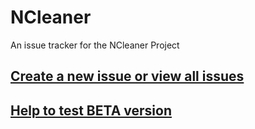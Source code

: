 # NCleaner

An issue tracker for the NCleaner Project

## [Create a new issue or view all issues][1]

## [Help to test BETA version][3]

   [1]: https://github.com/ncleaner/ncleaner-community/issues
   [2]: https://github.com/ncleaner/ncleaner-community/blob/master/special.thanks.md
   [3]: https://play.google.com/apps/testing/co.easy4u.ncleaner
